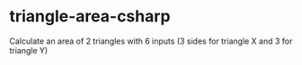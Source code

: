 # triangle-area-csharp
Calculate an area of 2 triangles with 6 inputs (3 sides for triangle X and 3 for triangle Y)
